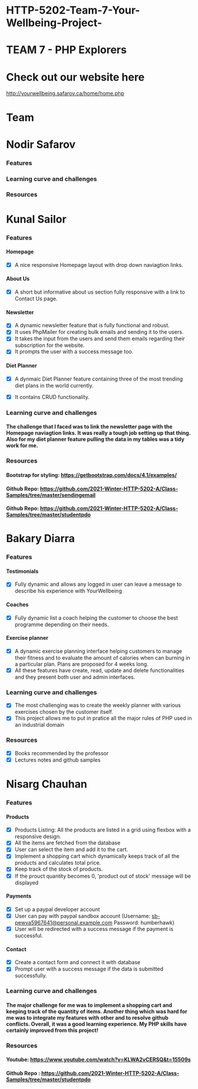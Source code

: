 # HTTP-5202-Team-7-Your-Wellbeing-Project-

# TEAM 7 - PHP Explorers

# Check out our website here
http://yourwellbeing.safarov.ca/home/home.php

# Team
# Nodir Safarov
### Features

### Learning curve and challenges
### Resources

# Kunal Sailor
### Features
#### Homepage
-[x] A nice responsive Homepage layout with drop down naviagtion links.
#### About Us
-[x] A short but informative about us section fully responsive with a link to Contact Us page.
#### Newsletter
-[x] A dynamic newsletter feature that is fully functional and robust.
-[x] It uses PhpMailer for creating bulk emails and sending it to the users.
-[x] It takes the input from the users and send them emails regarding their subscription for the website.
-[x] It prompts the user with a success message too.
#### Diet Planner
-[x] A dynmaic Diet Planner feature containing three of the most trending diet plans in the world currently.
-[x] It contains CRUD functionality.


### Learning curve and challenges
#### The challenge that I faced was to link the newsletter page with the Homepage naviagtion links. It was really a tough job setting up that thing. Also for my diet planner feature pulling the data in my tables was a tidy work for me. 

### Resources
#### Bootstrap for styling: https://getbootstrap.com/docs/4.1/examples/
#### Github Repo: https://github.com/2021-Winter-HTTP-5202-A/Class-Samples/tree/master/sendingemail
#### Github Repo: https://github.com/2021-Winter-HTTP-5202-A/Class-Samples/tree/master/studentpdo

# Bakary Diarra 
### Features
  #### Testimonials
   - [x] Fully dynamic  and allows any logged in user can leave a message to describe his experience with YourWellbeing
  #### Coaches 
   - [x] Fully dynamic list a coach helping the customer to choose the best programme depending on their needs.
  #### Exercise planner
   - [x] A dynamic exercise planning interface helping customers to manage their fitness and to evaluate the amount of calories when can burning in a particular plan. Plans are proposed for 4 weeks long.
   - [x] All these features have create, read, update and delete functionalities and they present both user and admin interfaces.
   
### Learning curve and challenges
   - [x] The most challenging was to create the weekly planner with various exercises chosen by the customer itself.
   - [x] This project allows me to put in pratice all the major rules of PHP used in an industrial domain
### Resources
   - [x] Books recommended by the professor
   - [x] Lectures notes and github samples

# Nisarg Chauhan
### Features
#### Products
- [x] Products Listing: All the products are listed in a grid using flexbox with a responsive design. 
- [x] All the items are fetched from the database 
- [x] User can select the item and add it to the cart.
- [x] Implement a shopping cart which dynamically keeps track of all the products and calculates total price.
- [x] Keep track of the stock of products.  
- [x] If the prouct quantity becomes 0, 'product out of stock' message will be displayed    
#### Payments
- [x] Set up a paypal developer account
- [x] User can pay with paypal sandbox account  (Username: sb-pewva5967641@personal.example.com     Password: humberhawk)
- [x] User will be redirected with a success message if the payment is successful.
#### Contact
- [x] Create a contact form and connect it with database
- [x] Prompt user with a success message if the data is submitted successfully. 

### Learning curve and challenges
#### The major challenge for me was to implement a shopping cart and keeping track of the quantity of items. Another thing which was hard for me was to integrate my features with other and to resolve github conflicts. Overall, it was a good learning experience. My PHP skills have certainly improved from this project! 

### Resources
#### Youtube: https://www.youtube.com/watch?v=KLWA2vCERSQ&t=15509s
#### Github Repo : https://github.com/2021-Winter-HTTP-5202-A/Class-Samples/tree/master/studentpdo





